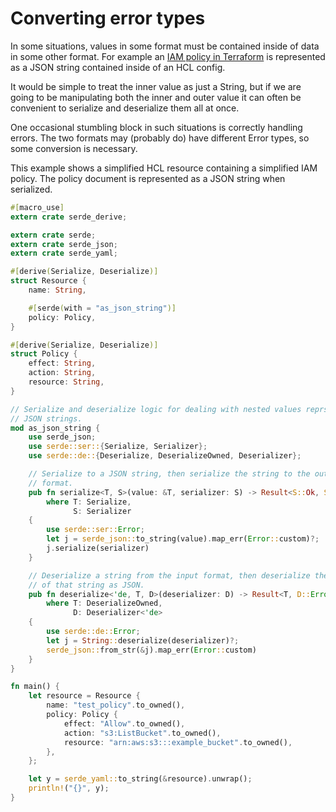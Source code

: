 # Converting error types

In some situations, values in some format must be contained inside of data in
some other format. For example an [IAM policy in Terraform] is represented as a
JSON string contained inside of an HCL config.

[IAM policy in Terraform]: https://www.terraform.io/docs/providers/aws/r/iam_policy.html

It would be simple to treat the inner value as just a String, but if we are
going to be manipulating both the inner and outer value it can often be
convenient to serialize and deserialize them all at once.

One occasional stumbling block in such situations is correctly handling errors.
The two formats may (probably do) have different Error types, so some conversion
is necessary.

This example shows a simplified HCL resource containing a simplified IAM policy.
The policy document is represented as a JSON string when serialized.

```rust
#[macro_use]
extern crate serde_derive;

extern crate serde;
extern crate serde_json;
extern crate serde_yaml;

#[derive(Serialize, Deserialize)]
struct Resource {
    name: String,

    #[serde(with = "as_json_string")]
    policy: Policy,
}

#[derive(Serialize, Deserialize)]
struct Policy {
    effect: String,
    action: String,
    resource: String,
}

// Serialize and deserialize logic for dealing with nested values reprsented as
// JSON strings.
mod as_json_string {
    use serde_json;
    use serde::ser::{Serialize, Serializer};
    use serde::de::{Deserialize, DeserializeOwned, Deserializer};

    // Serialize to a JSON string, then serialize the string to the output
    // format.
    pub fn serialize<T, S>(value: &T, serializer: S) -> Result<S::Ok, S::Error>
        where T: Serialize,
              S: Serializer
    {
        use serde::ser::Error;
        let j = serde_json::to_string(value).map_err(Error::custom)?;
        j.serialize(serializer)
    }

    // Deserialize a string from the input format, then deserialize the content
    // of that string as JSON.
    pub fn deserialize<'de, T, D>(deserializer: D) -> Result<T, D::Error>
        where T: DeserializeOwned,
              D: Deserializer<'de>
    {
        use serde::de::Error;
        let j = String::deserialize(deserializer)?;
        serde_json::from_str(&j).map_err(Error::custom)
    }
}

fn main() {
    let resource = Resource {
        name: "test_policy".to_owned(),
        policy: Policy {
            effect: "Allow".to_owned(),
            action: "s3:ListBucket".to_owned(),
            resource: "arn:aws:s3:::example_bucket".to_owned(),
        },
    };

    let y = serde_yaml::to_string(&resource).unwrap();
    println!("{}", y);
}
```
